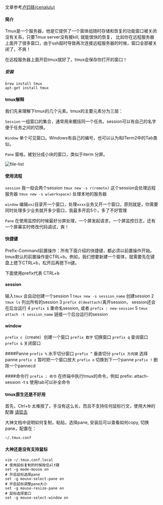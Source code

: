 
文章参考[卢钧轶(cenalulu)](http://cenalulu.github.io/linux/tmux/)

#### **简介**
Tmux是一个服务器，他是它提供了一个窗体组随时存储和恢复的功能窗口被关闭没有关系，只要Tmux server没有被kill, 就能很快的恢复， 比如你在远程服务器上面开了很多窗口，由于ssh超时导致再次连接远程服务器的时候，窗口全部被关闭了，不爽！

在远程服务器上面开启tmux就好了，tmux会保存你打开的窗口！

#####  **安装**
```
brew install tmux
apt-get install tmux
```

#### **tmux解释**
我们先来理解下tmux的几个元素。tmux的主要元素分为三层：

`Session` 一组窗口的集合，通常用来概括同一个任务。session可以有自己的名字便于任务之间的切换。

`Window` 单个可见窗口。Windows有自己的编号，也可以认为和ITerm2中的Tab类似。

`Pane` 窗格，被划分成小块的窗口，类似于iterm 分屏。


![file-list](http://ww2.sinaimg.cn/mw690/6941baebjw1et4uosbtuhj21kw0qvqf1.jpg)

#### **使用流程**
`session` 我一般会两个session `tmux new -s r(remote)` 这个session会处理远程服务器 `tmux new -s w(workspace)` 处理本地的服务器

`window` 编辑`xxz`目录开一个窗口，处理`xxxx`业务又开一个窗口，原则就是，你需要同时处理多少业务就开多少窗口，我最多开启5个，多了不好管理

`Pane` 在使用监控的时候最好分屏处理，一个屏发起请求，一个屏监控日志，还有一个屏幕实时修改代码调试，爽！

#### **快捷键**

Prefix-Command前置操作：所有下面介绍的快捷键，都必须以前置操作开始。tmux默认的前置操作是CTRL+b。例如，我们想要新建一个窗体，就需要先在键盘上摁下CTRL+b，松开后再摁下n键。

下面使用prefix代表 CTRL+b
#### session
输入`tmux` 会自动创建一个session
1  `tmux new -s session_name` 创建session
2  `tmux ls` 列出所有的session
3  `prefix d(deattach)`离开session， session还会在后台运行
4  `prefix $` 重命名session, 或者 `prefix : new-session`
5  `tmux attach -t session_name` 链接一个后台运行的session

#### window
  `prefix c`（create）创建一个窗口
  `prefix 数字` 切换窗口
  `prefix q` 查询窗口
  `prefix &` 关闭窗口


####Panne
`prefix %` 水平切分窗口
`prefix “`  垂直切分
`prefix 方向键` 选择panne
`prefix z` 暂时把一个窗口放大
`prefix o` 切换到下一个panne
`prefix !` 删除一个pannecd

####命令行
`prefix : 命令` 在终端中执行tmux的命令，例如 prefix: attach-session -t s 使用tab可以补全命令


#### **tmux原生还是不好用**

首先，Ctrl+b 太难按了，手没有这么长，而且不支持任何鼠标行文，使用大神的配置 [请猛击](https://github.com/gpakosz/.tmux)

大神文档中说明如何复制，粘贴，选择pane, 安装后可以查看如何copy, 切换pane，配置在：
```
~/.tmux.conf
```

#### 大神还是没有支持鼠标
```
vim ~/.tmux.conf.local
# 使用鼠标复制的时候按住alt键
set -g mode-mouse on
# 开启鼠标选择pane
set -g mouse-select-pane on
# 开启鼠标调整pane大小
set -g mouse-resize-pane on
# 鼠标选择窗口
set -g mouse-select-window on
```
